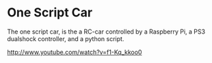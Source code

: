 One Script Car
=======

The one script car, is the a RC-car controlled by a Raspberry Pi, a PS3 dualshock controller, and a python script.

http://www.youtube.com/watch?v=f1-Kq_kkoo0
